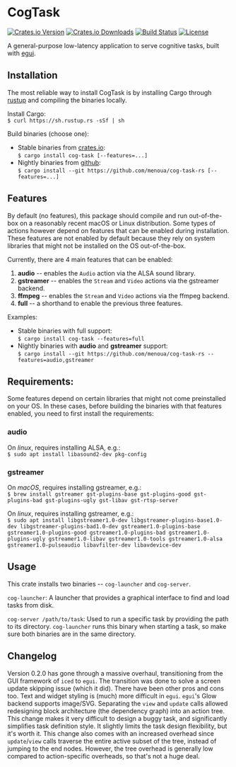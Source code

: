 # CogTask

[![Crates.io Version](https://img.shields.io/crates/v/cog-task.svg)](https://crates.io/crates/cog-task)
[![Crates.io Downloads](https://img.shields.io/crates/d/cog-task.svg)](https://crates.io/crates/cog-task)
[![Build Status](https://github.com/menoua/cog-task-rs/workflows/CI/badge.svg)](https://github.com/menoua/cog-task-rs/actions)
[![License](https://img.shields.io/crates/l/cog-task.svg)](https://opensource.org/licenses/MIT)

A general-purpose low-latency application to serve cognitive tasks, built with [egui](https://github.com/emilk/egui).

## Installation

The most reliable way to install CogTask is by installing Cargo through [rustup](https://rustup.rs/) and compiling the binaries locally.

Install Cargo:<br>
```$ curl https://sh.rustup.rs -sSf | sh```

Build binaries (choose one):
- Stable binaries from [crates.io](https://crates.io/crates/cog-task):<br>
  ```$ cargo install cog-task [--features=...]```
- Nightly binaries from [github](https://github.com/menoua/cog-task-rs):<br>
  ```$ cargo install --git https://github.com/menoua/cog-task-rs [--features=...]```

## Features

By default (no features), this package should compile and run out-of-the-box on a reasonably recent macOS or Linux distribution. Some types of actions however depend on features that can be enabled during installation. These features are not enabled by default because they rely on system libraries that might not be installed on the OS out-of-the-box.

Currently, there are 4 main features that can be enabled:
1. **audio** -- enables the `Audio` action via the ALSA sound library.
2. **gstreamer** -- enables the `Stream` and `Video` actions via the gstreamer backend.
3. **ffmpeg** -- enables the `Stream` and `Video` actions via the ffmpeg backend.
4. **full** -- a shorthand to enable the previous three features.

Examples:
- Stable binaries with full support:<br>
  ```$ cargo install cog-task --features=full```
- Nightly binaries with **audio** and **gstreamer** support:<br>
  ```$ cargo install --git https://github.com/menoua/cog-task-rs --features=audio,gstreamer```

## Requirements:

Some features depend on certain libraries that might not come preinstalled on your OS. In these cases, before building the binaries with that features enabled, you need to first install the requirements:

### audio

On *linux*, requires installing ALSA, e.g.:<br>
```$ sudo apt install libasound2-dev pkg-config```

### gstreamer

On *macOS*, requires installing gstreamer, e.g.:<br>
```$ brew install gstreamer gst-plugins-base gst-plugins-good gst-plugins-bad gst-plugins-ugly gst-libav gst-rtsp-server```

On *linux*, requires installing gstreamer, e.g.:<br>
```$ sudo apt install libgstreamer1.0-dev libgstreamer-plugins-base1.0-dev libgstreamer-plugins-bad1.0-dev gstreamer1.0-plugins-base gstreamer1.0-plugins-good gstreamer1.0-plugins-bad gstreamer1.0-plugins-ugly gstreamer1.0-libav gstreamer1.0-tools gstreamer1.0-alsa gstreamer1.0-pulseaudio libavfilter-dev libavdevice-dev```

## Usage

This crate installs two binaries -- `cog-launcher` and `cog-server`.

`cog-launcher`: A launcher that provides a graphical interface to find and load tasks from disk.

`cog-server /path/to/task`: Used to run a specific task by providing the path to its directory. `cog-launcher` runs this binary when starting a task, so make sure both binaries are in the same directory.

## Changelog

Version 0.2.0 has gone through a massive overhaul, transitioning from the GUI framework of `iced` to `egui`. The transition was done to solve a screen update skipping issue (which it did). There have been other pros and cons too. Text and widget styling is (much) more difficult in `egui`. `egui`'s Glow backend supports image/SVG. Separating the `view` and `update` calls allowed redesigning block architecture (the dependency graph) into an action tree. This change makes it very difficult to design a buggy task, and significantly simplifies task definition style. It slightly limits the task design flexibility, but it's worth it. This change also comes with an increased overhead since `update`/`view` calls traverse the entire active subset of the tree, instead of jumping to the end nodes. However, the tree overhead is generally low compared to action-specific overheads, so that's not a huge deal.
